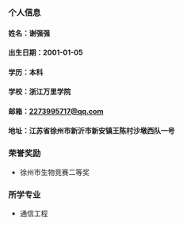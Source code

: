 ### 个人信息
#### 姓名：谢强强
#### 出生日期：2001-01-05
#### 学历：本科
#### 学校：浙江万里学院
#### 邮箱：2273995717@qq.com
#### 地址：江苏省徐州市新沂市新安镇王陈村沙墩西队一号

### 荣誉奖励
- 徐州市生物竞赛二等奖

### 所学专业
- 通信工程

